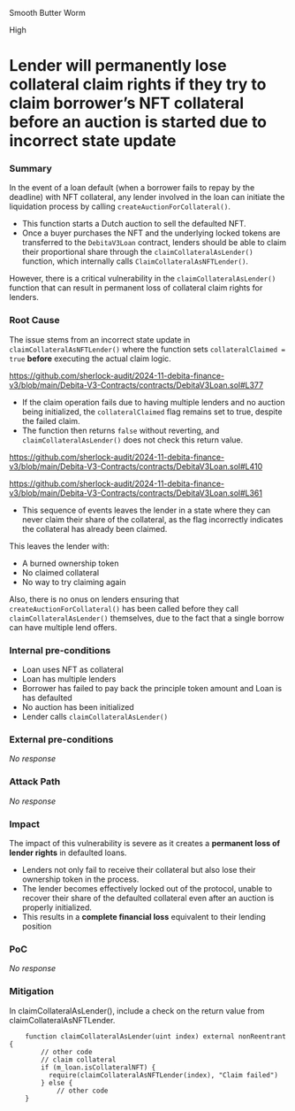 Smooth Butter Worm

High

# Lender will permanently lose collateral claim rights if they try to claim borrower’s NFT collateral before an auction is started due to incorrect state update

### Summary

In the event of a loan default (when a borrower fails to repay by the deadline) with NFT collateral, any lender involved in the loan can initiate the liquidation process by calling `createAuctionForCollateral()`. 

- This function starts a Dutch auction to sell the defaulted NFT.
- Once a buyer purchases the NFT and the underlying locked tokens are transferred to the `DebitaV3Loan` contract, lenders should be able to claim their proportional share through the `claimCollateralAsLender()` function, which internally calls `ClaimCollateralAsNFTLender()`.

However, there is a critical vulnerability in the `claimCollateralAsLender()` function that can result in permanent loss of collateral claim rights for lenders.

### Root Cause

The issue stems from an incorrect state update in `claimCollateralAsNFTLender()` where the function sets `collateralClaimed = true` **before** executing the actual claim logic. 

https://github.com/sherlock-audit/2024-11-debita-finance-v3/blob/main/Debita-V3-Contracts/contracts/DebitaV3Loan.sol#L377

- If the claim operation fails due to having multiple lenders and no auction being initialized, the `collateralClaimed` flag remains set to true, despite the failed claim.
- The function then returns `false` without reverting, and `claimCollateralAsLender()` does not check this return value. 

https://github.com/sherlock-audit/2024-11-debita-finance-v3/blob/main/Debita-V3-Contracts/contracts/DebitaV3Loan.sol#L410

https://github.com/sherlock-audit/2024-11-debita-finance-v3/blob/main/Debita-V3-Contracts/contracts/DebitaV3Loan.sol#L361

- This sequence of events leaves the lender in a state where they can never claim their share of the collateral, as the flag incorrectly indicates the collateral has already been claimed.

This leaves the lender with:
- A burned ownership token
- No claimed collateral
- No way to try claiming again

Also, there is no onus on lenders ensuring that `createAuctionForCollateral()` has been called before they call `claimCollateralAsLender()` themselves, due to the fact that a single borrow can have multiple lend offers.

### Internal pre-conditions

- Loan uses NFT as collateral
- Loan has multiple lenders
- Borrower has failed to pay back the principle token amount and Loan is has defaulted
- No auction has been initialized
- Lender calls `claimCollateralAsLender()`

### External pre-conditions

_No response_

### Attack Path

_No response_

### Impact

The impact of this vulnerability is severe as it creates a **permanent loss of lender rights** in defaulted loans. 
- Lenders not only fail to receive their collateral but also lose their ownership token in the process.
- The lender becomes effectively locked out of the protocol, unable to recover their share of the defaulted collateral even after an auction is properly initialized.
- This results in a **complete financial loss** equivalent to their lending position

### PoC

_No response_

### Mitigation

In claimCollateralAsLender(), include a check on the return value from claimCollateralAsNFTLender.

```solidity
    function claimCollateralAsLender(uint index) external nonReentrant {
        // other code
        // claim collateral
        if (m_loan.isCollateralNFT) {
          require(claimCollateralAsNFTLender(index), "Claim failed")
        } else {
            // other code
    }
```